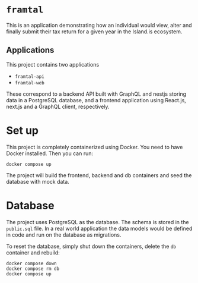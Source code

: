 # `framtal`

This is an application demonstrating how an individual would view, alter and finally submit their tax return for a given year in the Island.is ecosystem.

## Applications

This project contains two applications

* `framtal-api`
* `framtal-web`

These correspond to a backend API built with GraphQL and nestjs storing data in a PostgreSQL database, and a frontend application using React.js, next.js and a GraphQL client, respectively.

# Set up

This project is completely containerized using Docker. You need to have Docker installed. Then you can run:

`docker compose up`

The project will build the frontend, backend and db containers and seed the database with mock data.

# Database

The project uses PostgreSQL as the database. The schema is stored in the `public.sql` file. In a real world application the data models would be defined in code and run on the database as migrations. 

To reset the database, simply shut down the containers, delete the `db` container and rebuild:

```
docker compose down
docker compose rm db
docker compose up
```

